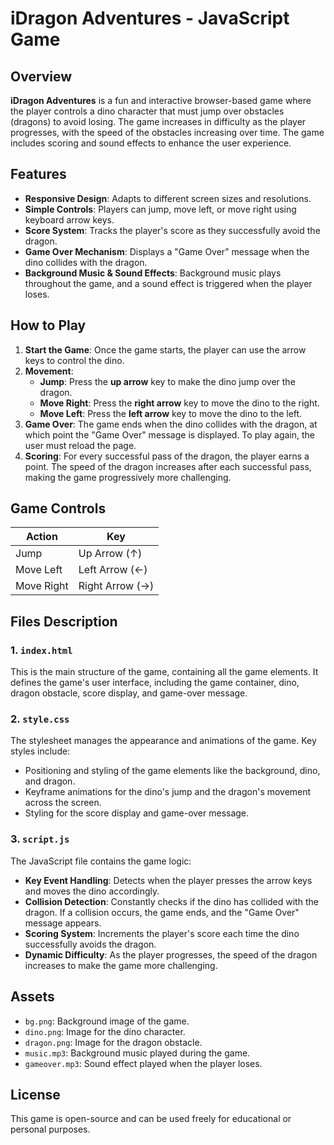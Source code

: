 # iDragon Adventures - JavaScript Game

## Overview

**iDragon Adventures** is a fun and interactive browser-based game where the player controls a dino character that must jump over obstacles (dragons) to avoid losing. The game increases in difficulty as the player progresses, with the speed of the obstacles increasing over time. The game includes scoring and sound effects to enhance the user experience.

## Features

- **Responsive Design**: Adapts to different screen sizes and resolutions.
- **Simple Controls**: Players can jump, move left, or move right using keyboard arrow keys.
- **Score System**: Tracks the player's score as they successfully avoid the dragon.
- **Game Over Mechanism**: Displays a "Game Over" message when the dino collides with the dragon.
- **Background Music & Sound Effects**: Background music plays throughout the game, and a sound effect is triggered when the player loses.

## How to Play

1. **Start the Game**: Once the game starts, the player can use the arrow keys to control the dino.
2. **Movement**:
   - **Jump**: Press the **up arrow** key to make the dino jump over the dragon.
   - **Move Right**: Press the **right arrow** key to move the dino to the right.
   - **Move Left**: Press the **left arrow** key to move the dino to the left.
3. **Game Over**: The game ends when the dino collides with the dragon, at which point the "Game Over" message is displayed. To play again, the user must reload the page.
4. **Scoring**: For every successful pass of the dragon, the player earns a point. The speed of the dragon increases after each successful pass, making the game progressively more challenging.

## Game Controls

| Action         | Key                  |
|----------------|----------------------|
| Jump           | Up Arrow (↑)         |
| Move Left      | Left Arrow (←)       |
| Move Right     | Right Arrow (→)      |

## Files Description

### 1. `index.html`

This is the main structure of the game, containing all the game elements. It defines the game's user interface, including the game container, dino, dragon obstacle, score display, and game-over message.

### 2. `style.css`

The stylesheet manages the appearance and animations of the game. Key styles include:
- Positioning and styling of the game elements like the background, dino, and dragon.
- Keyframe animations for the dino's jump and the dragon's movement across the screen.
- Styling for the score display and game-over message.

### 3. `script.js`

The JavaScript file contains the game logic:
- **Key Event Handling**: Detects when the player presses the arrow keys and moves the dino accordingly.
- **Collision Detection**: Constantly checks if the dino has collided with the dragon. If a collision occurs, the game ends, and the "Game Over" message appears.
- **Scoring System**: Increments the player's score each time the dino successfully avoids the dragon.
- **Dynamic Difficulty**: As the player progresses, the speed of the dragon increases to make the game more challenging.

## Assets

- `bg.png`: Background image of the game.
- `dino.png`: Image for the dino character.
- `dragon.png`: Image for the dragon obstacle.
- `music.mp3`: Background music played during the game.
- `gameover.mp3`: Sound effect played when the player loses.

## License

This game is open-source and can be used freely for educational or personal purposes.